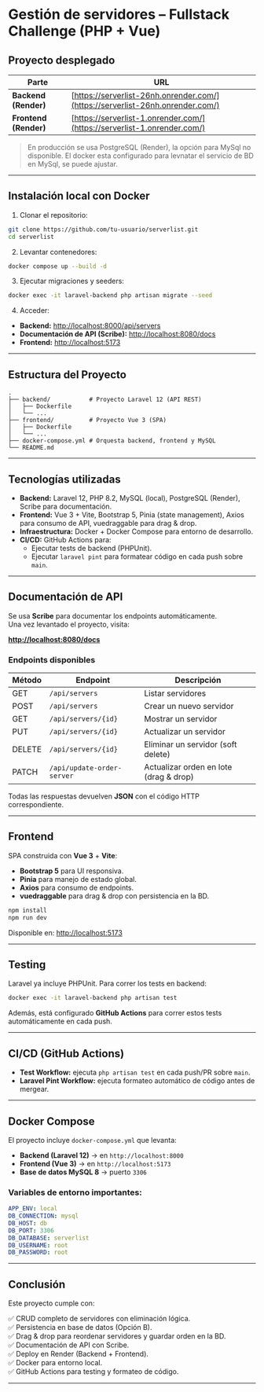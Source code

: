 
# Gestión de servidores – Fullstack Challenge (PHP + Vue)

## Proyecto desplegado

| Parte | URL |
|------|------|
| **Backend (Render)** | [https://serverlist-26nh.onrender.com/](https://serverlist-26nh.onrender.com/) |
| **Frontend (Render)** | [https://serverlist-1.onrender.com/](https://serverlist-1.onrender.com/) |

> En producción se usa PostgreSQL (Render), la opción para MySql no disponible. El docker esta configurado para levnatar el servicio de BD en MySql, se puede ajustar.

---
## Instalación local con Docker

1. Clonar el repositorio:
```bash
git clone https://github.com/tu-usuario/serverlist.git
cd serverlist
```

2. Levantar contenedores:
```bash
docker compose up --build -d
```

3. Ejecutar migraciones y seeders:
```bash
docker exec -it laravel-backend php artisan migrate --seed
```

4. Acceder:
- **Backend:** [http://localhost:8000/api/servers](http://localhost:8000/api/servers)
- **Documentación de API (Scribe):** [http://localhost:8080/docs](http://localhost:8080/docs)
- **Frontend:** [http://localhost:5173](http://localhost:5173)

---

## Estructura del Proyecto

```
.
├── backend/           # Proyecto Laravel 12 (API REST)
│   ├── Dockerfile
│   └── ...
├── frontend/          # Proyecto Vue 3 (SPA)
│   ├── Dockerfile
│   └── ...
├── docker-compose.yml # Orquesta backend, frontend y MySQL
└── README.md
```

---

## Tecnologías utilizadas

- **Backend:** Laravel 12, PHP 8.2, MySQL (local), PostgreSQL (Render), Scribe para documentación.
- **Frontend:** Vue 3 + Vite, Bootstrap 5, Pinia (state management), Axios para consumo de API, vuedraggable para drag & drop.
- **Infraestructura:** Docker + Docker Compose para entorno de desarrollo.
- **CI/CD:** GitHub Actions para:
  - Ejecutar tests de backend (PHPUnit).
  - Ejecutar `laravel pint` para formatear código en cada push sobre `main`.

---



## Documentación de API

Se usa **Scribe** para documentar los endpoints automáticamente.  
Una vez levantado el proyecto, visita:

 **[http://localhost:8080/docs](http://localhost:8080/docs)**

### Endpoints disponibles

| Método | Endpoint | Descripción |
|-------|-----------|-------------|
| GET   | `/api/servers` | Listar servidores |
| POST  | `/api/servers` | Crear un nuevo servidor |
| GET   | `/api/servers/{id}` | Mostrar un servidor |
| PUT   | `/api/servers/{id}` | Actualizar un servidor |
| DELETE| `/api/servers/{id}` | Eliminar un servidor (soft delete) |
| PATCH | `/api/update-order-server` | Actualizar orden en lote (drag & drop) |

Todas las respuestas devuelven **JSON** con el código HTTP correspondiente.

---

## Frontend

SPA construida con **Vue 3** + **Vite**:

- **Bootstrap 5** para UI responsiva.
- **Pinia** para manejo de estado global.
- **Axios** para consumo de endpoints.
- **vuedraggable** para drag & drop con persistencia en la BD.

```bash
npm install
npm run dev
```

Disponible en: [http://localhost:5173](http://localhost:5173)

---

## Testing

Laravel ya incluye PHPUnit. Para correr los tests en backend:

```bash
docker exec -it laravel-backend php artisan test
```

Además, está configurado **GitHub Actions** para correr estos tests automáticamente en cada push.

---

## CI/CD (GitHub Actions)

- **Test Workflow:** ejecuta `php artisan test` en cada push/PR sobre `main`.
- **Laravel Pint Workflow:** ejecuta formateo automático de código antes de mergear.

---

## Docker Compose

El proyecto incluye `docker-compose.yml` que levanta:

- **Backend (Laravel 12)** → en `http://localhost:8000`
- **Frontend (Vue 3)** → en `http://localhost:5173`
- **Base de datos MySQL 8** → puerto `3306`

### Variables de entorno importantes:

```yaml
APP_ENV: local
DB_CONNECTION: mysql
DB_HOST: db
DB_PORT: 3306
DB_DATABASE: serverlist
DB_USERNAME: root
DB_PASSWORD: root
```

---

## Conclusión

Este proyecto cumple con:

✅ CRUD completo de servidores con eliminación lógica.  
✅ Persistencia en base de datos (Opción B).  
✅ Drag & drop para reordenar servidores y guardar orden en la BD.  
✅ Documentación de API con Scribe.  
✅ Deploy en Render (Backend + Frontend).  
✅ Docker para entorno local.  
✅ GitHub Actions para testing y formateo de código.

---



